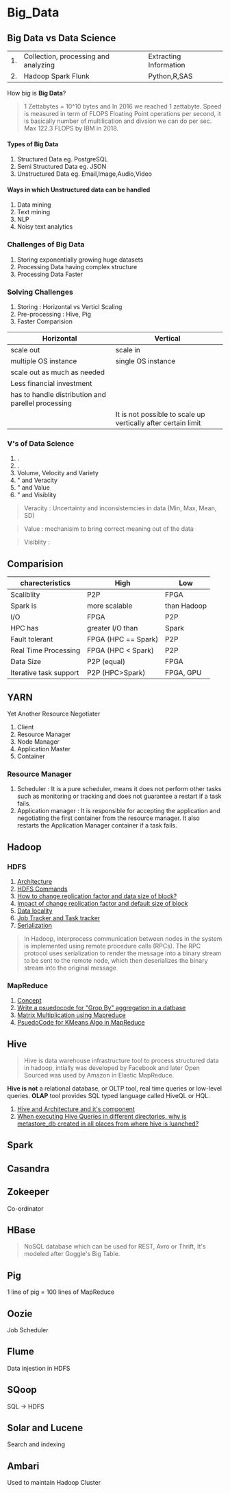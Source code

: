 # Big_Data

## Big Data vs Data Science
|     |                                      |                        |
| --- | ------------------------------------ | ---------------------- |
| 1.  | Collection, processing and analyzing | Extracting Information |
| 2.  | Hadoop Spark Flunk                   | Python,R,SAS           |

How big is **Big Data**?
> 1 Zettabytes = 10^10 bytes and
> In 2016 we reached 1 zettabyte.
> Speed is measured in term of FLOPS Floating Point operations per second, it is basically number of multilication and divsion we can do per sec.
> Max 122.3 FLOPS by IBM in 2018.

#### Types of Big Data

1. Structured Data
   eg. PostgreSQL
2. Semi Structured Data
   eg. JSON
3. Unstructured Data
 eg. Email,Image,Audio,Video

#### Ways in which Unstructured data can be handled

1. Data mining
2. Text mining
3. NLP
4. Noisy text analytics

### Challenges of Big Data

1. Storing exponentially growing huge datasets
2. Processing Data having complex structure
3. Processing Data Faster
   
### Solving Challenges

1. Storing : Horizontal vs Verticl Scaling
2. Pre-processing : Hive, Pig
3. Faster Comparision

| Horizontal                                         | Vertical                                                      |
| -------------------------------------------------- | ------------------------------------------------------------- |
| scale out                                          | scale in                                                      |
| multiple OS instance                               | single OS instance                                            |
| scale out as much as needed                        |                                                               |
| Less financial investment                          |                                                               |
| has to handle distribution and parellel processing |                                                               |
|                                                    | It is not possible to scale up vertically after certain limit |

### V's of Data Science

1. .
2. .
3. Volume, Velocity and Variety
4. " and Veracity
5. " and Value
6. " and Visiblity

> Veracity : Uncertainty and inconsistemcies in data (Min, Max, Mean, SD)

> Value : mechanisim to bring correct meaning out of the data

> Visiblity : 

## Comparision 

| charecteristics        | High                | Low         |
| ---------------------- | ------------------- | ----------- |
| Scaliblity             | P2P                 | FPGA        |
| Spark is               | more scalable       | than Hadoop |
| I/O                    | FPGA                | P2P         |
| HPC has                | greater I/O than    | Spark       |
| Fault tolerant         | FPGA (HPC == Spark) | P2P         |
| Real Time Processing   | FPGA (HPC < Spark)  | P2P         |
| Data Size              | P2P (equal)         | FPGA        |
| Iterative task support | P2P (HPC>Spark)     | FPGA, GPU   |

## YARN
Yet Another Resource Negotiater
1. Client
2. Resource Manager
3. Node Manager
4. Application Master 
5. Container

### Resource Manager

1. Scheduler : It is a pure scheduler, means it does not perform other
tasks such as monitoring or tracking and does not guarantee a restart if a
task fails.
2. Application manager : It is responsible for accepting the application and
negotiating the first container from the resource manager. It also restarts the
Application Manager container if a task fails.

## Hadoop

### HDFS
1. [Architecture](https://www.youtube.com/watch?v=m9v9lky3zcE&t=2310s)
2. [HDFS Commands](https://www.geeksforgeeks.org/hdfs-commands/)
3. [How to change replication factor and data size of block?](https://princetonits.com/blog/technology/how-to-configure-replication-factor-and-block-size-for-hdfs/)
4. [Impact of change replication factor and default size of block](https://www.datacenterknowledge.com/archives/2016/05/04/impact-block-sizes-data-center)
5. [Data locality](https://data-flair.training/blogs/data-locality-in-hadoop-mapreduce/)
6. [Job Tracker and Task tracker](https://www.hadoopinrealworld.com/jobtracker-and-tasktracker/)
7. [Serialization](https://www.wisdomjobs.com/e-university/hadoop-tutorial-484/serialization-14784.html)
> In Hadoop, interprocess communication between nodes in the system is implemented using remote procedure calls (RPCs). The RPC protocol uses serialization to render the message into a binary stream to be sent to the remote node, which then deserializes the binary stream into the original message
### MapReduce

1. [Concept](https://www.youtube.com/watch?v=SqvAaB3vK8U)
2. [Write a psuedocode for "Grop By" aggregation in a datbase]()
3. [Matrix Multiplication using Mapreduce]()
4. [PsuedoCode for KMeans Algo in MapReduce]()

## Hive
> Hive is data warehouse infrastructure tool to process structured data in hadoop, intially was developed by Facebook and later Open Sourced was used by Amazon in Elastic MapReduce.

**Hive is not** a relational database, or OLTP tool, real time queries or low-level queries.
**OLAP** tool provides SQL typed language called HiveQL or HQL.

1. [Hive and Architecture and it's component](https://www.youtube.com/watch?v=5IAsnI4lwZI)
2. [When executing Hive Queries in different directories, why is metastore_db created in all places from where hive is luanched?](https://www.projectpro.io/article/hive-interview-questions-and-answers-for-2018/246#:~:text=10)
## Spark

## Casandra

## Zokeeper
Co-ordinator
## HBase

>NoSQL database which can be used for REST, Avro or Thrift, It's modeled after Goggle's Big Table.

## Pig 
1 line of pig = 100 lines of MapReduce

## Oozie
Job Scheduler

## Flume
Data injestion in HDFS

## SQoop
SQL -> HDFS

## Solar and Lucene
Search and indexing

## Ambari
Used to maintain Hadoop Cluster